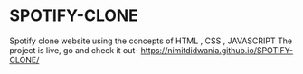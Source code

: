 # SPOTIFY-CLONE
Spotify clone website using the concepts of HTML , CSS , JAVASCRIPT
The project is live, go and check it out-
https://nimitdidwania.github.io/SPOTIFY-CLONE/
